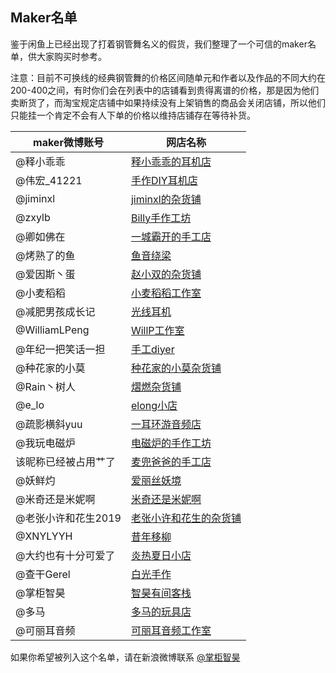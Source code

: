 ## Maker名单
鉴于闲鱼上已经出现了打着钢管舞名义的假货，我们整理了一个可信的maker名单，供大家购买时参考。

注意：目前不可换线的经典钢管舞的价格区间随单元和作者以及作品的不同大约在200-400之间，有时你们会在列表中的店铺看到贵得离谱的价格，那是因为他们卖断货了，而淘宝规定店铺中如果持续没有上架销售的商品会关闭店铺，所以他们只能挂一个肯定不会有人下单的价格以维持店铺存在等待补货。

|maker微博账号|网店名称|
|--|--|
|@释小乖乖|[释小乖乖的耳机店](https://shop393745842.taobao.com/)
|@伟宏_41221|[手作DIY耳机店](https://shop117403007.taobao.com)
|@jiminxl|[jiminxl的杂货铺](https://shop193196635.taobao.com)
|@zxylb|[Billy手作工坊](https://shop35928785.taobao.com/)
|@卿如佛在|[一城霸开的手工店](https://yy678910.taobao.com/)
|@烤熟了的鱼|[鱼音绕梁](https://shop145898200.taobao.com/)
|@爱因斯丶蛋|[赵小双的杂货铺](https://lostdoll.taobao.com/)
|@小麦稻稻|[小麦稻稻工作室](https://shop206139971.taobao.com/)
|@减肥男孩成长记|[光线耳机](https://shop308988158.taobao.com/)
|@WilliamLPeng|[WillP工作室](https://shop265770064.taobao.com/)
|@年纪一把笑话一担|[手工diyer](https://shop345464580.taobao.com)
|@种花家的小莫|[种花家的小莫杂货铺](https://shop177762585.taobao.com)
|@Rain丶树人|[熠燃杂货铺](https://shop511334172.taobao.com)
|@e_lo|[elong小店](https://shop559688528.taobao.com)
|@疏影横斜yuu|[一耳环游音频店](https://shop329058371.taobao.com)
|@我玩电磁炉|[电磁炉的手作工坊](https://shop283205530.taobao.com)
|该昵称已经被占用艹了|[麦兜爸爸的手工店](https://shop299445674.taobao.com)
|@妖鲜灼|[爱丽丝妖境](https://shop375776178.taobao.com)
|@米奇还是米妮啊|[米奇还是米妮啊](https://shop242272404.taobao.com)
|@老张小许和花生2019|[老张小许和花生的杂货铺](https://shop69675033.m.taobao.com)
|@XNYLYYH|[昔年移柳](https://shop232636662.taobao.com)
|@大约也有十分可爱了|[炎热夏日小店](https://shop574032420.taobao.com/)
|@查干Gerel|[白光手作](https://shop240269165.taobao.com)
|@掌柜智昊|[智昊有间客栈](https://shop145677023.taobao.com)
|@多马|[多马的玩具店](https://shop131226447.taobao.com)
|@可丽耳音频|[可丽耳音频工作室](https://shop194727328.taobao.com)




如果你希望被列入这个名单，请在新浪微博联系 [@掌柜智昊](https://weibo.com/iyuanz)
